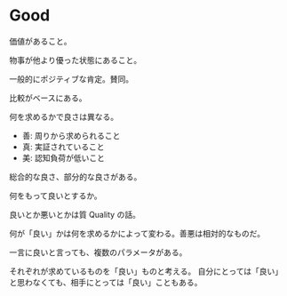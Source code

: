 # Good

価値があること。

物事が他より優った状態にあること。

一般的にポジティブな肯定。賛同。

比較がベースにある。

何を求めるかで良さは異なる。

- 善: 周りから求められること
- 真: 実証されていること
- 美: 認知負荷が低いこと

総合的な良さ、部分的な良さがある。

何をもって良いとするか。

良いとか悪いとかは質 Quality の話。

何が「良い」かは何を求めるかによって変わる。善悪は相対的なものだ。

一言に良いと言っても、複数のパラメータがある。

それぞれが求めているものを「良い」ものと考える。
自分にとっては「良い」と思わなくても、相手にとっては「良い」こともある。
